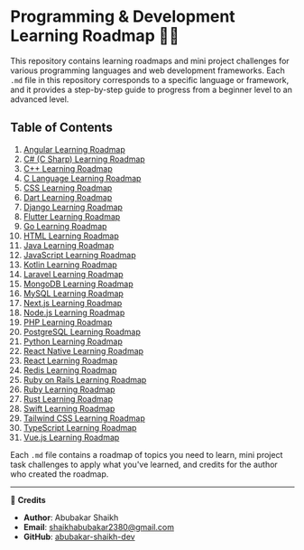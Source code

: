 # Programming & Development Learning Roadmap 🚀🌐

This repository contains learning roadmaps and mini project challenges for various programming languages and web development frameworks. Each `.md` file in this repository corresponds to a specific language or framework, and it provides a step-by-step guide to progress from a beginner level to an advanced level.

## Table of Contents
1. [Angular Learning Roadmap](angular.md)
2. [C# (C Sharp) Learning Roadmap](c#.md)
3. [C++ Learning Roadmap](c++.md)
4. [C Language Learning Roadmap](c.md)
5. [CSS Learning Roadmap](css.md)
6. [Dart Learning Roadmap](dart.md)
7. [Django Learning Roadmap](django.md)
8. [Flutter Learning Roadmap](flutter.md)
9. [Go Learning Roadmap](go.md)
10. [HTML Learning Roadmap](html.md)
11. [Java Learning Roadmap](java.md)
12. [JavaScript Learning Roadmap](javascript.md)
13. [Kotlin Learning Roadmap](kotlin.md)
14. [Laravel Learning Roadmap](laravel.md)
15. [MongoDB Learning Roadmap](mongodb.md)
16. [MySQL Learning Roadmap](mysql.md)
17. [Next.js Learning Roadmap](nextjs.md)
18. [Node.js Learning Roadmap](nodejs.md)
19. [PHP Learning Roadmap](php.md)
20. [PostgreSQL Learning Roadmap](postgresql.md)
21. [Python Learning Roadmap](python.md)
22. [React Native Learning Roadmap](react-native.md)
23. [React Learning Roadmap](react.md)
24. [Redis Learning Roadmap](redis.md)
25. [Ruby on Rails Learning Roadmap](ruby-on-rails.md)
26. [Ruby Learning Roadmap](ruby.md)
27. [Rust Learning Roadmap](rust.md)
28. [Swift Learning Roadmap](swift.md)
29. [Tailwind CSS Learning Roadmap](tailwindcss.md)
30. [TypeScript Learning Roadmap](typescript.md)
31. [Vue.js Learning Roadmap](vue.md)

Each `.md` file contains a roadmap of topics you need to learn, mini project task challenges to apply what you've learned, and credits for the author who created the roadmap.

---

📝 **Credits**
- **Author**: Abubakar Shaikh
- **Email**: shaikhabubakar2380@gmail.com
- **GitHub**: [abubakar-shaikh-dev](https://github.com/abubakar-shaikh-dev)
